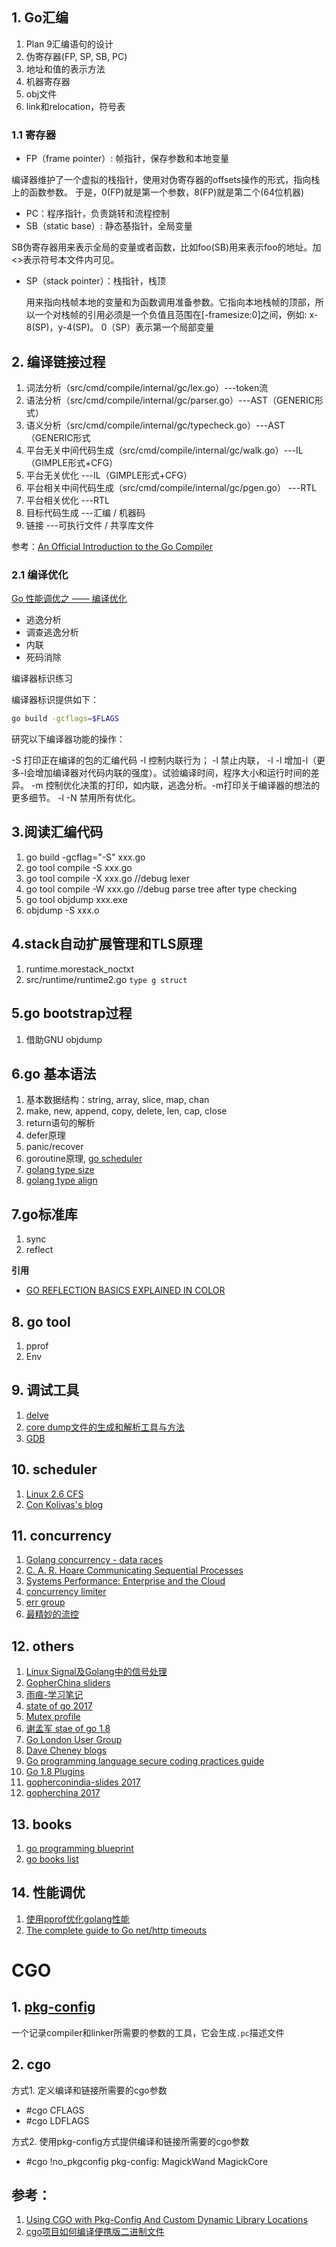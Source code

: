## 1. Go汇编

1. Plan 9汇编语句的设计
2. 伪寄存器(FP, SP, SB, PC)
3. 地址和值的表示方法
4. 机器寄存器
5. obj文件
6. link和relocation，符号表

### 1.1 寄存器

+ FP（frame pointer）: 帧指针，保存参数和本地变量

 编译器维护了一个虚拟的栈指针，使用对伪寄存器的offsets操作的形式，指向栈上的函数参数。 于是，0(FP)就是第一个参数，8(FP)就是第二个(64位机器)

+ PC：程序指针，负责跳转和流程控制
+ SB（static base）: 静态基指针，全局变量
 
 SB伪寄存器用来表示全局的变量或者函数，比如foo(SB)用来表示foo的地址。加<>表示符号本文件内可见。

+ SP（stack pointer）：栈指针，栈顶
  
  用来指向栈帧本地的变量和为函数调用准备参数。它指向本地栈帧的顶部，所以一个对栈帧的引用必须是一个负值且范围在[-framesize:0]之间，例如: x-8(SP)，y-4(SP)。 0（SP）表示第一个局部变量

## 2. 编译链接过程

1. 词法分析（src/cmd/compile/internal/gc/lex.go）---token流
2. 语法分析（src/cmd/compile/internal/gc/parser.go）---AST（GENERIC形式）
3. 语义分析（src/cmd/compile/internal/gc/typecheck.go）---AST（GENERIC形式
4. 平台无关中间代码生成（src/cmd/compile/internal/gc/walk.go）---IL（GIMPLE形式+CFG）
5. 平台无关优化  ---IL（GIMPLE形式+CFG）
6. 平台相关中间代码生成（src/cmd/compile/internal/gc/pgen.go）   ---RTL
7. 平台相关优化   ---RTL
8. 目标代码生成   ---汇编 / 机器码
9. 链接   ---可执行文件 / 共享库文件

参考：[An Official Introduction to the Go Compiler](https://github.com/golang/go/blob/master/src/cmd/compile/README.md)

### 2.1 编译优化

[Go 性能调优之 —— 编译优化](https://segmentfault.com/a/1190000016354799)

+ 逃逸分析
+ 调查逃逸分析
+ 内联
+ 死码消除

编译器标识练习

编译器标识提供如下：
```sh
go build -gcflags=$FLAGS
```

研究以下编译器功能的操作：

-S 打印正在编译的包的汇编代码
-l 控制内联行为； -l 禁止内联， -l -l 增加-l（更多-l会增加编译器对代码内联的强度）。试验编译时间，程序大小和运行时间的差异。
-m 控制优化决策的打印，如内联，逃逸分析。-m打印关于编译器的想法的更多细节。
-l -N 禁用所有优化。

## 3.阅读汇编代码

1. go build -gcflag="-S" xxx.go
2. go tool compile -S xxx.go
3. go tool compile -X xxx.go //debug lexer
4. go tool compile -W xxx.go //debug parse tree after type checking
5. go tool objdump xxx.exe
6. objdump -S xxx.o

## 4.stack自动扩展管理和TLS原理

1. runtime.morestack_noctxt
2. src/runtime/runtime2.go `type g struct `

## 5.go bootstrap过程

1. 借助GNU objdump

## 6.go 基本语法

1. 基本数据结构：string, array, slice, map, chan
2. make, new, append, copy, delete, len, cap, close
3. return语句的解析
4. defer原理
5. panic/recover
6. goroutine原理, [go scheduler](http://www.cs.columbia.edu/~aho/cs6998/reports/12-12-11_DeshpandeSponslerWeiss_GO.pdf)
7. [golang type size](https://golang.org/src/go/types/sizes.go)
8. [golang type align](https://learnku.com/articles/40065)

## 7.go标准库

1. sync
2. reflect

**引用**
+ [GO REFLECTION BASICS EXPLAINED IN COLOR](http://www.hawthorne-press.com/GO_Reflection_Basics_Explained_In_Color.pdf)

## 8. go tool

1. pprof
2. Env

## 9. 调试工具

1. [delve](https://github.com/go-delve/delve/blob/master/Documentation/usage/dlv.md)
2. [core dump文件的生成和解析工具与方法](https://segmentfault.com/a/1190000010684345)
3. [GDB]()

## 10. scheduler

1. [Linux 2.6 CFS](http://www.ibm.com/developerworks/library/l-completely-fair-scheduler/l-completely-fair-scheduler-pdf.pdf)
2. [Con Kolivas's blog](http://ck-hack.blogspot.com/)

## 11. concurrency

1. [Golang concurrency - data races](http://wysocki.in/golang-concurrency-data-races/)
2. [C. A. R. Hoare Communicating Sequential Processes](http://usingcsp.com/cspbook.pdf)
3. [Systems Performance: Enterprise and the Cloud](http://www.brendangregg.com/books.html)
4. [concurrency limiter](https://github.com/korovkin/limiter/blob/master/limiter.go)
5. [err group](https://www.oreilly.com/learning/run-strikingly-fast-parallel-file-searches-in-go-with-sync-errgroup)
6. [最精妙的流控](https://pauladamsmith.com/blog/2016/04/max-clients-go-net-http.html)

## 12. others
1. [Linux Signal及Golang中的信号处理](http://colobu.com/2015/10/09/Linux-Signals/)
2. [GopherChina sliders](https://github.com/gopherchina)
3. [雨痕-学习笔记](https://github.com/qyuhen/book)
4. [state of go 2017](https://talks.golang.org/2017/state-of-go.slide)
5. [Mutex profile](https://rakyll.org/mutexprofile/)
6. [谢孟军 stae of go 1.8](http://blog.qiniu.com/archives/8203)
7. [Go London User Group](https://www.meetup.com/Go-London-User-Group/events/236962716/)
8. [Dave Cheney blogs](https://dave.cheney.net/about)
9. [Go programming language secure coding practices guide](https://github.com/Checkmarx/Go-SCP)
10. [Go 1.8 Plugins](https://speakerdeck.com/ianlewis/getting-plugged-in-with-go-1-dot-8-plugins-at-gophercon-india)
11. [gopherconindia-slides 2017](http://budhram.in/writing/2017/02/27/gopherconindia-slides/)
12. [gopherchina 2017](https://github.com/gopherchina/conference/tree/master/2017)

## 13. books

1. [go programming blueprint](https://books.google.com/books?id=15XcDgAAQBAJ&lpg=PA163&ots=iVzVyqPJPh&dq=should%20not%20use%20basic%20type%20string%20as%20key%20in%20context.WithValue&pg=PP3#v=twopage&q&f=true)
2. [go books list](https://github.com/miguellgt/books/tree/master/go)

## 14. 性能调优

1. [使用pprof优化golang性能](http://cjting.me/golang/use-pprof-to-optimize-go/)
2. [The complete guide to Go net/http timeouts](https://blog.cloudflare.com/the-complete-guide-to-golang-net-http-timeouts/)



# CGO

## 1. [pkg-config](https://www.freedesktop.org/wiki/Software/pkg-config/)

一个记录compiler和linker所需要的参数的工具，它会生成`.pc`描述文件

## 2. cgo

方式1. 定义编译和链接所需要的cgo参数

+ #cgo CFLAGS
+ #cgo LDFLAGS

方式2. 使用pkg-config方式提供编译和链接所需要的cgo参数

+ #cgo !no_pkgconfig pkg-config: MagickWand MagickCore


## 参考：

1. [Using CGO with Pkg-Config And Custom Dynamic Library Locations](https://www.goinggo.net/2013/08/using-cgo-with-pkg-config-and-custom.html)
2. [cgo项目如何编译便携版二进制文件](http://www.jianshu.com/p/15e5b0a50244)
